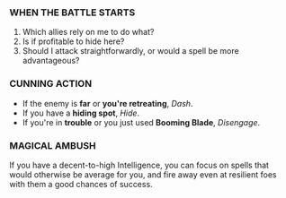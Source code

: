 ### WHEN THE BATTLE STARTS
1)	Which allies rely on me to do what?
2)	Is if profitable to hide here?
3)	Should I attack straightforwardly, or would a spell be more advantageous?

### CUNNING ACTION
- If the enemy is **far** or **you're retreating**, *Dash*.
- If you have a **hiding spot**, *Hide*.
- If you're in **trouble** or you just used **Booming Blade**, *Disengage*.

### MAGICAL AMBUSH
If you have a decent-to-high Intelligence, you can focus on spells that would otherwise be average for you, and fire away even at resilient foes with them a good chances of success. 